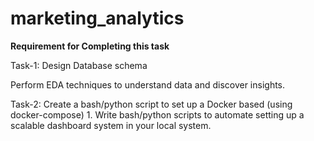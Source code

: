 # marketing_analytics
**Requirement for Completing this task**

Task-1:
Design Database schema
   
Perform EDA techniques to understand data and discover insights.

Task-2:
Create a bash/python script to set up a Docker based (using docker-compose) 
    1. Write bash/python scripts to automate setting up a scalable dashboard system in your local system.

